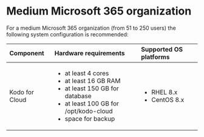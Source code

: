 # Medium Microsoft  365 organization

For a medium Microsoft 365 organization \(from 51 to 250 users\) the following system configuration is recommended:

<table>
  <thead>
    <tr>
      <th style="text-align:left">Component</th>
      <th style="text-align:left">Hardware requirements</th>
      <th style="text-align:left">Supported OS platforms</th>
    </tr>
  </thead>
  <tbody>
    <tr>
      <td style="text-align:left">Kodo for Cloud</td>
      <td style="text-align:left">
        <ul>
          <li>at least 4 cores</li>
          <li>at least 16 GB RAM</li>
          <li>at least 150 GB for database</li>
          <li>at least 100 GB for /opt/kodo-cloud</li>
          <li>space for backup</li>
        </ul>
      </td>
      <td style="text-align:left">
        <ul>
          <li>RHEL 8.x</li>
          <li>CentOS 8.x</li>
        </ul>
      </td>
    </tr>
  </tbody>
</table>



